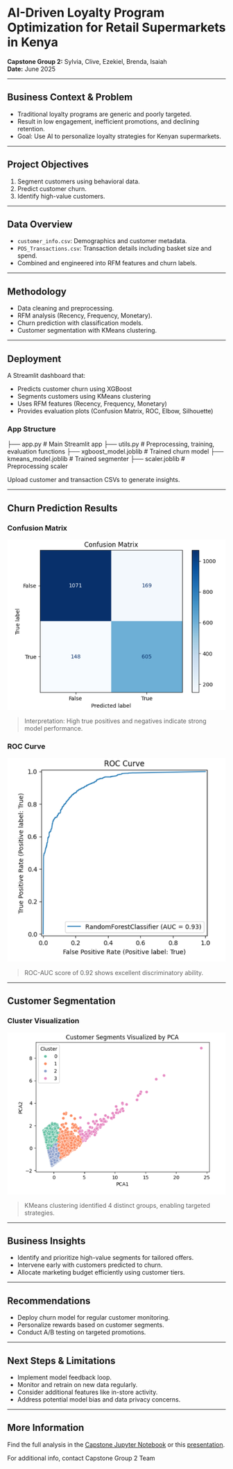 # AI-Driven Loyalty Program Optimization for Retail Supermarkets in Kenya

**Capstone Group 2:** Sylvia, Clive, Ezekiel, Brenda, Isaiah  
**Date:** June 2025

---

## Business Context & Problem

- Traditional loyalty programs are generic and poorly targeted.
- Result in low engagement, inefficient promotions, and declining retention.
- Goal: Use AI to personalize loyalty strategies for Kenyan supermarkets.

---

## Project Objectives

1. Segment customers using behavioral data.
2. Predict customer churn.
3. Identify high-value customers.

---

## Data Overview

- `customer_info.csv`: Demographics and customer metadata.
- `POS_Transactions.csv`: Transaction details including basket size and spend.
- Combined and engineered into RFM features and churn labels.

---

## Methodology

- Data cleaning and preprocessing.
- RFM analysis (Recency, Frequency, Monetary).
- Churn prediction with classification models.
- Customer segmentation with KMeans clustering.

---

## Deployment
A Streamlit dashboard that:
- Predicts customer churn using XGBoost
- Segments customers using KMeans clustering
- Uses RFM features (Recency, Frequency, Monetary)
- Provides evaluation plots (Confusion Matrix, ROC, Elbow, Silhouette)

### App Structure
├── app.py                # Main Streamlit app
├── utils.py              # Preprocessing, training, evaluation functions
├── xgboost_model.joblib  # Trained churn model
├── kmeans_model.joblib   # Trained segmenter
├── scaler.joblib         # Preprocessing scaler

Upload customer and transaction CSVs to generate insights.

---

## Churn Prediction Results

### Confusion Matrix
![Confusion Matrix](confusion_matrix.png)

> Interpretation: High true positives and negatives indicate strong model performance.

### ROC Curve
![ROC Curve](roc_curve.png)

> ROC-AUC score of 0.92 shows excellent discriminatory ability.

---

## Customer Segmentation

### Cluster Visualization
![Customer Segments](customer_segments.png)

> KMeans clustering identified 4 distinct groups, enabling targeted strategies.

---

## Business Insights

- Identify and prioritize high-value segments for tailored offers.
- Intervene early with customers predicted to churn.
- Allocate marketing budget efficiently using customer tiers.

---

## Recommendations

- Deploy churn model for regular customer monitoring.
- Personalize rewards based on customer segments.
- Conduct A/B testing on targeted promotions.

---

## Next Steps & Limitations

- Implement model feedback loop.
- Monitor and retrain on new data regularly.
- Consider additional features like in-store activity.
- Address potential model bias and data privacy concerns.

---

## More Information
Find the full analysis in the [Capstone Jupyter Notebook](./Group_2_Phase_5_Project_Capstone.ipynb) or this [presentation](./presentation.pdf).

For additional info, contact Capstone Group 2 Team
